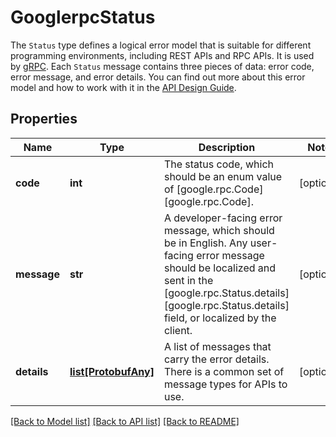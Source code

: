 # GooglerpcStatus

The `Status` type defines a logical error model that is suitable for different programming environments, including REST APIs and RPC APIs. It is used by [gRPC](https://github.com/grpc). Each `Status` message contains three pieces of data: error code, error message, and error details. You can find out more about this error model and how to work with it in the [API Design Guide](https://cloud.google.com/apis/design/errors).

## Properties

| Name        | Type                                    | Description                                                                                                                                                                                                               | Notes      |
| ----------- | --------------------------------------- | ------------------------------------------------------------------------------------------------------------------------------------------------------------------------------------------------------------------------- | ---------- |
| **code**    | **int**                                 | The status code, which should be an enum value of [google.rpc.Code][google.rpc.Code].                                                                                                                                     | [optional] |
| **message** | **str**                                 | A developer-facing error message, which should be in English. Any user-facing error message should be localized and sent in the [google.rpc.Status.details][google.rpc.Status.details] field, or localized by the client. | [optional] |
| **details** | [**list[ProtobufAny]**](ProtobufAny.md) | A list of messages that carry the error details. There is a common set of message types for APIs to use.                                                                                                                  | [optional] |

[[Back to Model list]](../README.md#documentation-for-models) [[Back to API list]](../README.md#documentation-for-api-endpoints) [[Back to README]](../README.md)
